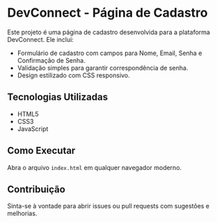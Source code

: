 # DevConnect - Página de Cadastro

Este projeto é uma página de cadastro desenvolvida para a plataforma DevConnect. Ele inclui:

- Formulário de cadastro com campos para Nome, Email, Senha e Confirmação de Senha.
- Validação simples para garantir correspondência de senha.
- Design estilizado com CSS responsivo.

## Tecnologias Utilizadas

- HTML5
- CSS3
- JavaScript

## Como Executar

Abra o arquivo `index.html` em qualquer navegador moderno.

## Contribuição

Sinta-se à vontade para abrir issues ou pull requests com sugestões e melhorias.
